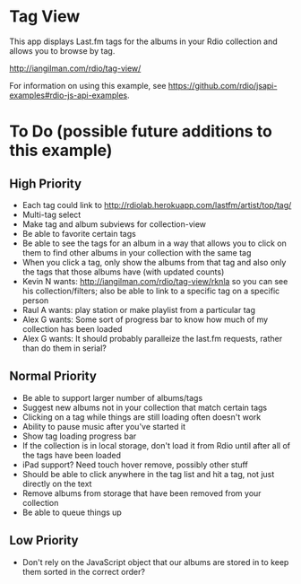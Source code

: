 # Tag View

This app displays Last.fm tags for the albums in your Rdio collection and allows you to browse by tag.

http://iangilman.com/rdio/tag-view/

For information on using this example, see https://github.com/rdio/jsapi-examples#rdio-js-api-examples.

# To Do (possible future additions to this example)

## High Priority

* Each tag could link to http://rdiolab.herokuapp.com/lastfm/artist/top/tag/<tagName>
* Multi-tag select
* Make tag and album subviews for collection-view
* Be able to favorite certain tags
* Be able to see the tags for an album in a way that allows you to click on them to find other albums in your collection with the same tag
* When you click a tag, only show the albums from that tag and also only the tags that those albums have (with updated counts)
* Kevin N wants: http://iangilman.com/rdio/tag-view/rknla so you can see his collection/filters; also be able to link to a specific tag on a specific person
* Raul A wants: play station or make playlist from a particular tag
* Alex G wants: Some sort of progress bar to know how much of my collection has been loaded
* Alex G wants: It should probably paralleize the last.fm requests, rather than do them in serial?

## Normal Priority

* Be able to support larger number of albums/tags
* Suggest new albums not in your collection that match certain tags
* Clicking on a tag while things are still loading often doesn't work
* Ability to pause music after you've started it
* Show tag loading progress bar
* If the collection is in local storage, don't load it from Rdio until after all of the tags have been loaded
* iPad support? Need touch hover remove, possibly other stuff
* Should be able to click anywhere in the tag list and hit a tag, not just directly on the text
* Remove albums from storage that have been removed from your collection
* Be able to queue things up

## Low Priority

* Don't rely on the JavaScript object that our albums are stored in to keep them sorted in the correct order?

